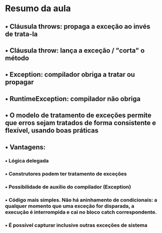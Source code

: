 # Resumo da aula
## • Cláusula throws: propaga a exceção ao invés de trata-la

## • Cláusula throw: lança a exceção / "corta" o método

## • Exception: compilador obriga a tratar ou propagar

## • RuntimeException: compilador não obriga

## • O modelo de tratamento de exceções permite que erros sejam tratados de forma consistente e flexível, usando boas práticas

## • Vantagens:
### • Lógica delegada
### • Construtores podem ter tratamento de exceções
### • Possibilidade de auxílio do compilador (Exception)
### • Código mais simples. Não há aninhamento de condicionais: a qualquer momento que uma exceção for disparada, a execução é interrompida e cai no bloco catch correspondente.
### • É possível capturar inclusive outras exceções de sistema